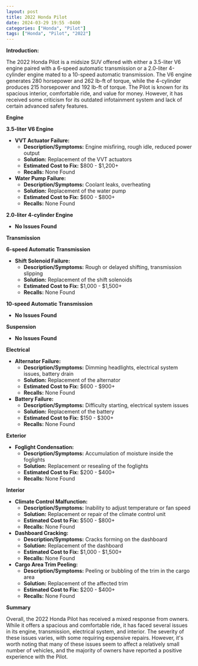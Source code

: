 ```yaml
---
layout: post
title: 2022 Honda Pilot
date: 2024-03-29 19:55 -0400
categories: ["Honda", "Pilot"]
tags: ["Honda", "Pilot", "2022"]
---
```

**Introduction:**

The 2022 Honda Pilot is a midsize SUV offered with either a 3.5-liter V6 engine paired with a 6-speed automatic transmission or a 2.0-liter 4-cylinder engine mated to a 10-speed automatic transmission. The V6 engine generates 280 horsepower and 262 lb-ft of torque, while the 4-cylinder produces 215 horsepower and 192 lb-ft of torque. The Pilot is known for its spacious interior, comfortable ride, and value for money. However, it has received some criticism for its outdated infotainment system and lack of certain advanced safety features.

**Engine**

**3.5-liter V6 Engine**

* **VVT Actuator Failure:**
    * **Description/Symptoms:** Engine misfiring, rough idle, reduced power output
    * **Solution:** Replacement of the VVT actuators
    * **Estimated Cost to Fix:** $800 - $1,200+
    * **Recalls:** None Found
* **Water Pump Failure:**
    * **Description/Symptoms:** Coolant leaks, overheating
    * **Solution:** Replacement of the water pump
    * **Estimated Cost to Fix:** $600 - $800+
    * **Recalls:** None Found

**2.0-liter 4-cylinder Engine**

* **No Issues Found**

**Transmission**

**6-speed Automatic Transmission**

* **Shift Solenoid Failure:**
    * **Description/Symptoms:** Rough or delayed shifting, transmission slipping
    * **Solution:** Replacement of the shift solenoids
    * **Estimated Cost to Fix:** $1,000 - $1,500+
    * **Recalls:** None Found

**10-speed Automatic Transmission**

* **No Issues Found**

**Suspension**

* **No Issues Found**

**Electrical**

* **Alternator Failure:**
    * **Description/Symptoms:** Dimming headlights, electrical system issues, battery drain
    * **Solution:** Replacement of the alternator
    * **Estimated Cost to Fix:** $600 - $900+
    * **Recalls:** None Found
* **Battery Failure:**
    * **Description/Symptoms:** Difficulty starting, electrical system issues
    * **Solution:** Replacement of the battery
    * **Estimated Cost to Fix:** $150 - $300+
    * **Recalls:** None Found

**Exterior**

* **Foglight Condensation:**
    * **Description/Symptoms:** Accumulation of moisture inside the foglights
    * **Solution:** Replacement or resealing of the foglights
    * **Estimated Cost to Fix:** $200 - $400+
    * **Recalls:** None Found

**Interior**

* **Climate Control Malfunction:**
    * **Description/Symptoms:** Inability to adjust temperature or fan speed
    * **Solution:** Replacement or repair of the climate control unit
    * **Estimated Cost to Fix:** $500 - $800+
    * **Recalls:** None Found
* **Dashboard Cracking:**
    * **Description/Symptoms:** Cracks forming on the dashboard
    * **Solution:** Replacement of the dashboard
    * **Estimated Cost to Fix:** $1,000 - $1,500+
    * **Recalls:** None Found
* **Cargo Area Trim Peeling:**
    * **Description/Symptoms:** Peeling or bubbling of the trim in the cargo area
    * **Solution:** Replacement of the affected trim
    * **Estimated Cost to Fix:** $200 - $400+
    * **Recalls:** None Found

**Summary**

Overall, the 2022 Honda Pilot has received a mixed response from owners. While it offers a spacious and comfortable ride, it has faced several issues in its engine, transmission, electrical system, and interior. The severity of these issues varies, with some requiring expensive repairs. However, it's worth noting that many of these issues seem to affect a relatively small number of vehicles, and the majority of owners have reported a positive experience with the Pilot.
